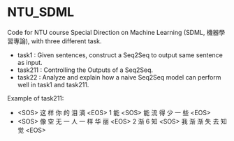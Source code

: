 # NTU_SDML
Code for NTU course Special Direction on Machine Learning (SDML, 機器學習專論), with three different task.

- task1 : Given sentences, construct a Seq2Seq to output same sentence as input.
- task211 : Controlling the Outputs of a Seq2Seq.
- task22 : Analyze and explain how a naive Seq2Seq model can perform well in task1 and task211.

Example of task211:
  * &lt;SOS> 这 样 你 的 泪 滴 &lt;EOS> 1 能  &lt;SOS> 能 流 得 少 一 些 &lt;EOS>
  * &lt;SOS> 像 空 无 一 人 一 样 华 丽 &lt;EOS> 2 渐 6 知  &lt;SOS> 我 渐 渐 失 去 知 觉 &lt;EOS>
